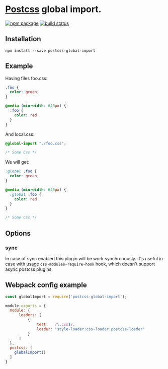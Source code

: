 # [Postcss](https://github.com/postcss/postcss) global import.

[![npm package][npm-badge]][npm]
[![build status](https://img.shields.io/travis/scherebedov/postcss-global-import/master.svg?style=flat-square)](https://travis-ci.org/scherebedov/postcss-global-import)

[npm-badge]: https://img.shields.io/npm/v/postcss-global-import.svg?style=flat-square
[npm]: https://www.npmjs.org/package/postcss-global-import


## Installation

```
npm install --save postcss-global-import
```

## Example

Having files foo.css:

```css
.foo {
  color: green;
}

@media (min-width: 640px) {
  .foo {
    color: red
  }
}
```

And local.css:

```css
@global-import "./foo.css";

/* Some Css */
```

We will get:

```css
:global .foo {
  color: green;
}

@media (min-width: 640px) {
  :global .foo {
    color: red
  }
}

/* Some Css */
```

## Options

### sync

In case of sync enabled this plugin will be work synchronously. It's useful in case with usage
`css-modules-require-hook` hook, which doesn't support async postcss plugins.

## Webpack config example
```js
const globalImport = require('postcss-global-import');

module.exports = {
  module: {
      loaders: [
          {
              test:   /\.css$/,
              loader: "style-loader!css-loader!postcss-loader"
          }
      ]
  },
  postcss: [
    globalImport()
  ]
}
```
